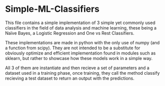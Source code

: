 # Simple-ML-Classifiers
This file contains a simple implementation of 3 simple yet commonly used classifiers in the field of data analysis and machine learning, these being a Naïve Bayes, a Logistic Regression and One vs Rest Classifiers. 

These implementations are made in python with the only use of numpy (and a function from scipy). They are not intended to be a substitute for obviously optimize and efficient implementation found in modules such as sklearn, but rather to showcase how these models work in a simple way.

All 3 of them are instantiate and then recieve a set of parameters and a dataset used in a training phase, once training, they call the method classify recieving a test dataset to return an output with the predictions.
